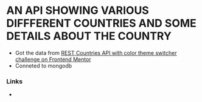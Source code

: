 # AN API SHOWING VARIOUS DIFFFERENT COUNTRIES AND SOME DETAILS ABOUT THE COUNTRY

- Got the data from [REST Countries API with color theme switcher challenge on Frontend Mentor](https://www.frontendmentor.io/challenges/rest-countries-api-with-color-theme-switcher-5cacc469fec04111f7b848ca)
- Conneted to mongodb

### Links
- 
